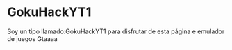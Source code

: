 # GokuHackYT1
Soy un tipo llamado:GokuHackYT1 para disfrutar de esta página e emulador de juegos Gtaaaa
